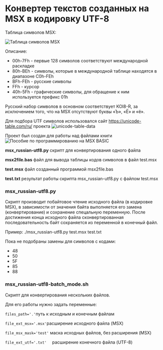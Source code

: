 # Конвертер текстов созданных на MSX в кодировку UTF-8
Таблица символов MSX:

![Таблица символов MSX](https://www.msx.org/wiki/images/e/e0/MSX_font-russian.png)

Описание:
* 00h-7Fh - первые 128 символов соответствуют международной раскладке
* 80h-BEh - символы, которые в международной таблице находятся в диапазоне C0h-FEh
* BFh-FEh - русские символы
* FFh - курсор
* 40h-5Fh - графические символы, для обращение к ним используется префикс 01h

Русский набор символов в основном соответствует KOI8-R, за исключением того, что на MSX отсутствуют буквы «Ъ», «Ё» и «ё». 

Для подбора UTF символов использовался сайт https://unicode-table.com/ru/ проекта ![unicode-table-data](https://github.com/unicode-table/unicode-table-data)

Проект был создан для работы над файлами книги ![Пособие по программированию на MSX BASIC](https://github.com/mr-GreyWolf/MSX-BASIC-Programming-Guide-Russian)

**msx_russian-utf8.py** скрипт для конвертирования одного файла

**msx2file.bas** файл для вывода таблицы кодов символов в файл test.msx

**test.msx** файл созданный программой msx2file.bas

**test.txt** результат работы скрипта msx_russian-utf8.py с файлом test.msx

### msx_russian-utf8.py

Скрипт производит побайтовое чтение исходного файла (в кодировке MSX), в зависимости от значения байта выполняется его замена (конвертирование) и сохранение спецальную переменную. После достижения конца исходного файла сконвертированная последовательность байт сохраняется из переменной в конечный файл.

Пример: ./msx_russian-utf8.py test.msx test.txt

Пока не подобраны замены для символов с кодами:
* 48
* 50
* 5F
* 85
* 88 

### msx_russian-utf8-batch_mode.sh
Скрипт для конвертирования нескольких файлов.

Для его работы нужно задать переменные:

` files_path='.' `путь к исходным и конечным файлам

` file_ext_msx='.msx' `расширение исходного файла (MSX)

` file_msx_mask='test' `	маска исходных файлов, без расширения (MSX)

` file_ext_utf='.txt'	` расширение конечного файла (UTF-8)
